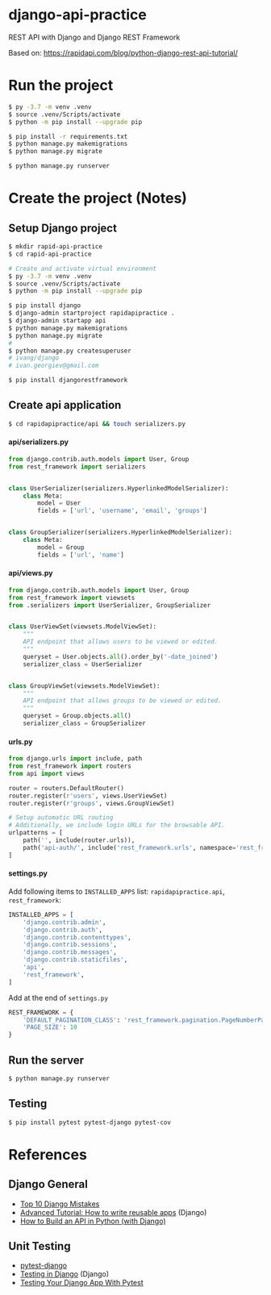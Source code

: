 # django-api-practice

REST API with Django and Django REST Framework

Based on: https://rapidapi.com/blog/python-django-rest-api-tutorial/

# Run the project

```bash
$ py -3.7 -m venv .venv
$ source .venv/Scripts/activate
$ python -m pip install --upgrade pip

$ pip install -r requirements.txt
$ python manage.py makemigrations
$ python manage.py migrate

$ python manage.py runserver
```



# Create the project (Notes)

## Setup Django project

```bash
$ mkdir rapid-api-practice
$ cd rapid-api-practice

# Create and activate virtual environment
$ py -3.7 -m venv .venv
$ source .venv/Scripts/activate
$ python -m pip install --upgrade pip

$ pip install django
$ django-admin startproject rapidapipractice .
$ django-admin startapp api
$ python manage.py makemigrations
$ python manage.py migrate
#
$ python manage.py createsuperuser
# ivang/django
# ivan.georgiev@gmail.com

```



```bash
$ pip install djangorestframework
```

## Create api application

```bash
$ cd rapidapipractice/api && touch serializers.py
```

#### api/serializers.py

```python
from django.contrib.auth.models import User, Group
from rest_framework import serializers


class UserSerializer(serializers.HyperlinkedModelSerializer):
    class Meta:
        model = User
        fields = ['url', 'username', 'email', 'groups']


class GroupSerializer(serializers.HyperlinkedModelSerializer):
    class Meta:
        model = Group
        fields = ['url', 'name']
```



#### api/views.py

```python
from django.contrib.auth.models import User, Group
from rest_framework import viewsets
from .serializers import UserSerializer, GroupSerializer


class UserViewSet(viewsets.ModelViewSet):
    """
    API endpoint that allows users to be viewed or edited.
    """
    queryset = User.objects.all().order_by('-date_joined')
    serializer_class = UserSerializer


class GroupViewSet(viewsets.ModelViewSet):
    """
    API endpoint that allows groups to be viewed or edited.
    """
    queryset = Group.objects.all()
    serializer_class = GroupSerializer

```

#### urls.py

```python
from django.urls import include, path
from rest_framework import routers
from api import views

router = routers.DefaultRouter()
router.register(r'users', views.UserViewSet)
router.register(r'groups', views.GroupViewSet)

# Setup automatic URL routing
# Additionally, we include login URLs for the browsable API.
urlpatterns = [
    path('', include(router.urls)),
    path('api-auth/', include('rest_framework.urls', namespace='rest_framework'))
]
```



#### settings.py

Add following items to `INSTALLED_APPS` list: `rapidapipractice.api`, `rest_framework`:

```python
INSTALLED_APPS = [
    'django.contrib.admin',
    'django.contrib.auth',
    'django.contrib.contenttypes',
    'django.contrib.sessions',
    'django.contrib.messages',
    'django.contrib.staticfiles',
    'api',
    'rest_framework',
]
```



Add at the end of `settings.py`

```python
REST_FRAMEWORK = {
    'DEFAULT_PAGINATION_CLASS': 'rest_framework.pagination.PageNumberPagination',
    'PAGE_SIZE': 10
}
```

## Run the server



```bash
$ python manage.py runserver
```



## Testing

```bash
$ pip install pytest pytest-django pytest-cov
```



# References

## Django General

* [Top 10 Django Mistakes](https://www.toptal.com/django/django-top-10-mistakes)
* [Advanced Tutorial: How to write reusable apps](https://docs.djangoproject.com/en/3.0/intro/reusable-apps/) (Django)
* [How to Build an API in Python (with Django)](https://rapidapi.com/blog/python-django-rest-api-tutorial/)

## Unit Testing

* [pytest-django](https://pytest-django.readthedocs.io/en/latest/)
* [Testing in Django](https://docs.djangoproject.com/en/3.0/topics/testing/) (Django)
* [Testing Your Django App With Pytest](https://djangostars.com/blog/django-pytest-testing/)